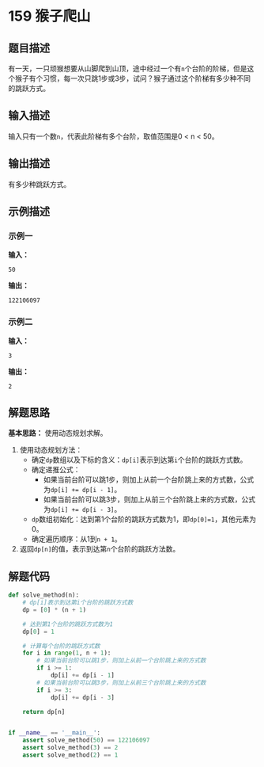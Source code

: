 # 159 猴子爬山

## 题目描述

有一天，一只顽猴想要从山脚爬到山顶，途中经过一个有`n`个台阶的阶梯，但是这个猴子有个习惯，每一次只跳1步或3步，试问？猴子通过这个阶梯有多少种不同的跳跃方式。

## 输入描述

输入只有一个数`n`，代表此阶梯有多个台阶，取值范围是0 < n < 50。

## 输出描述

有多少种跳跃方式。

## 示例描述

### 示例一

**输入：**

```text
50
```

**输出：**

```text
122106097
```

### 示例二

**输入：**

```text
3
```

**输出：**

```text
2
```

## 解题思路

**基本思路：** 使用动态规划求解。

1. 使用动态规划方法：
    - 确定`dp`数组以及下标的含义：`dp[i]`表示到达第`i`个台阶的跳跃方式数。
    - 确定递推公式：
        - 如果当前台阶可以跳1步，则加上从前一个台阶跳上来的方式数，公式为`dp[i] += dp[i - 1]`。
        - 如果当前台阶可以跳3步，则加上从前三个台阶跳上来的方式数，公式为`dp[i] += dp[i - 3]`。
    - `dp`数组初始化：达到第1个台阶的跳跃方式数为1，即`dp[0]=1`，其他元素为0。
    - 确定遍历顺序：从1到`n + 1`。
2. 返回`dp[n]`的值，表示到达第`n`个台阶的跳跃方法数。    

## 解题代码

```python
def solve_method(n):
    # dp[i]表示到达第i个台阶的跳跃方式数
    dp = [0] * (n + 1)

    # 达到第1个台阶的跳跃方式数为1
    dp[0] = 1

    # 计算每个台阶的跳跃方式数
    for i in range(1, n + 1):
        # 如果当前台阶可以跳1步，则加上从前一个台阶跳上来的方式数
        if i >= 1:
            dp[i] += dp[i - 1]
        # 如果当前台阶可以跳3步，则加上从前三个台阶跳上来的方式数
        if i >= 3:
            dp[i] += dp[i - 3]

    return dp[n]


if __name__ == '__main__':
    assert solve_method(50) == 122106097
    assert solve_method(3) == 2
    assert solve_method(2) == 1
```

